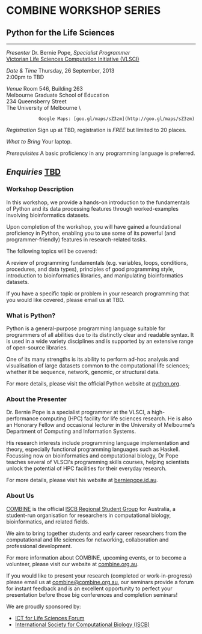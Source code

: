 <link href="http://db.tt/xOyQP1Y5" rel="stylesheet"></link>

# COMBINE WORKSHOP SERIES

## Python for the Life Sciences
--------------  --------------------------------------------------------------
_Presenter_     Dr. Bernie Pope, _Specialist Programmer_ \
                [Victorian Life Sciences Computation Initiative (VLSCI)](http://www.vlsci.org)

                
_Date & Time_   Thursday, 26 September, 2013 \
                2:00pm to TBD

_Venue_         Room 546, Building 263 \
                Melbourne Graduate School of Education \
                234 Queensberry Street \
                The University of Melbourne \

                Google Maps: [goo.gl/maps/sZ3zm](http://goo.gl/maps/sZ3zm)

_Registration_  Sign up at TBD, registration is _FREE_ but limited to 20
                places.

_What to Bring_ Your laptop.

_Prerequisites_ A basic proficiency in any programming language is
                preferred.

_Enquiries_     [TBD](TBD)
------------------------------------------------------------------------------

### Workshop Description

In this workshop, we provide a hands-on introduction to the fundamentals
of Python and its data processing features through worked-examples
involving bioinformatics datasets.

Upon completion of the workshop, you will have gained a foundational
proficiency in Python, enabling you to use some of its powerful (and
programmer-friendly) features in research-related tasks.

The following topics will be covered:

A review of programming fundamentals (e.g. variables, loops,
conditions, procedures, and data types), principles of good programming
style, introduction to bioinformatics libraries, and manipulating
bioinformatics datasets.

If you have a specific topic or problem in your research programming
that you would like covered, please email us at TBD.

### What is Python?

Python is a general-purpose programming language suitable for
programmers of all abilities due to its distinctly clear and readable
syntax. It is used in a wide variety disciplines and is supported by an
extensive range of open-source libraries.

One of its many strengths is its ability to perform ad-hoc analysis and
visualisation of large datasets common to the computational life
sciences; whether it be sequence, network, genomic, or structural data.

For more details, please visit the official Python website at
[python.org](http://www.python.org).

### About the Presenter

Dr. Bernie Pope is a specialist programmer at the VLSCI, a high-performance
computing (HPC) facility for life sciences research. He is also an Honorary
Fellow and occasional lecturer in the University of Melbourne's Department of
Computing and Information Systems.

His research interests include programming language implementation and theory,
especially functional programming languages such as Haskell. Focussing now on
bioinformatics and computational biology, Dr Pope teaches several of VLSCI's
programming skills courses, helping scientists unlock the potential of HPC
facilities for their everyday research.

For more details, please visit his website at
[berniepope.id.au](http://www.berniepope.id.au).

### About Us

[COMBINE](http://www.combine.org.au) is the official [ISCB Regional Student
Group](http://www.iscbsc.org/content/regional-student-groups) for Australia, a
student-run organisation for researchers in computational biology,
bioinformatics, and related fields. 

We aim to bring together students and early career researchers from the
computational and life sciences for networking, collaboration and professional
development.

For more information about COMBINE, upcoming events, or to become a volunteer,
please visit our website at [combine.org.au](http://www.combine.org.au).

If you would like to present your research (completed or work-in-progress)
please email us at [combine@combine.org.au](mailto:combine@combine.org.au),
our seminars provide a forum for instant feedback and is an excellent
opportunity to perfect your presentation before those big conferences and
completion seminars!

We are proudly sponsored by:

- [ICT for Life Sciences Forum](http://www.ict4lifesciences.org.au)
- [International Society for Computational Biology (ISCB)](http://www.iscb.org)

